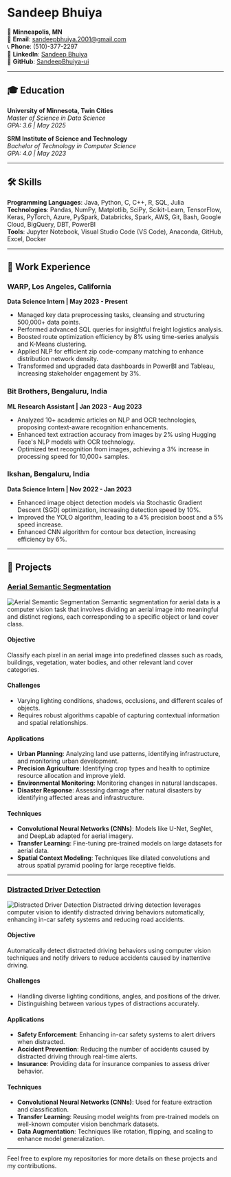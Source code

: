 # Sandeep Bhuiya

📍 **Minneapolis, MN**  
📧 **Email**: sandeepbhuiya.2001@gmail.com  
📞 **Phone**: (510)-377-2297  
🔗 **LinkedIn**: [Sandeep Bhuiya](https://www.linkedin.com/in/sandeep-bhuiya/)  
🔗 **GitHub**: [SandeepBhuiya-ui](https://github.com/SandeepBhuiya-ui)  

---

## 🎓 Education

**University of Minnesota, Twin Cities**  
*Master of Science in Data Science*  
*GPA: 3.6 | May 2025*  

**SRM Institute of Science and Technology**  
*Bachelor of Technology in Computer Science*  
*GPA: 4.0 | May 2023*  

---

## 🛠️ Skills

**Programming Languages**: Java, Python, C, C++, R, SQL, Julia  
**Technologies**: Pandas, NumPy, Matplotlib, SciPy, Scikit-Learn, TensorFlow, Keras, PyTorch, Azure, PySpark, Databricks, Spark, AWS, Git, Bash, Google Cloud, BigQuery, DBT, PowerBI  
**Tools**: Jupyter Notebook, Visual Studio Code (VS Code), Anaconda, GitHub, Excel, Docker  

---

## 💼 Work Experience

### WARP, Los Angeles, California  
**Data Science Intern | May 2023 - Present**  
- Managed key data preprocessing tasks, cleansing and structuring 500,000+ data points.
- Performed advanced SQL queries for insightful freight logistics analysis.
- Boosted route optimization efficiency by 8% using time-series analysis and K-Means clustering.
- Applied NLP for efficient zip code-company matching to enhance distribution network density.
- Transformed and upgraded data dashboards in PowerBI and Tableau, increasing stakeholder engagement by 3%.

### Bit Brothers, Bengaluru, India  
**ML Research Assistant | Jan 2023 - Aug 2023**  
- Analyzed 10+ academic articles on NLP and OCR technologies, proposing context-aware recognition enhancements.
- Enhanced text extraction accuracy from images by 2% using Hugging Face's NLP models with OCR technology.
- Optimized text recognition from images, achieving a 3% increase in processing speed for 10,000+ samples.

### Ikshan, Bengaluru, India  
**Data Science Intern | Nov 2022 - Jan 2023**  
- Enhanced image object detection models via Stochastic Gradient Descent (SGD) optimization, increasing detection speed by 10%.
- Improved the YOLO algorithm, leading to a 4% precision boost and a 5% speed increase.
- Enhanced CNN algorithm for contour box detection, increasing efficiency by 6%.

---

## 🚀 Projects

### [Aerial Semantic Segmentation](https://github.com/SandeepBhuiya-ui/Semantic-Segmentation-for-Aerial-Data)
![Aerial Semantic Segmentation](https://miro.medium.com/v2/resize:fit:1037/1*flwnS_2FbxQIzioIOke-wg.png)
Semantic segmentation for aerial data is a computer vision task that involves dividing an aerial image into meaningful and distinct regions, each corresponding to a specific object or land cover class.

#### Objective
Classify each pixel in an aerial image into predefined classes such as roads, buildings, vegetation, water bodies, and other relevant land cover categories.

#### Challenges
- Varying lighting conditions, shadows, occlusions, and different scales of objects.
- Requires robust algorithms capable of capturing contextual information and spatial relationships.

#### Applications
- **Urban Planning**: Analyzing land use patterns, identifying infrastructure, and monitoring urban development.
- **Precision Agriculture**: Identifying crop types and health to optimize resource allocation and improve yield.
- **Environmental Monitoring**: Monitoring changes in natural landscapes.
- **Disaster Response**: Assessing damage after natural disasters by identifying affected areas and infrastructure.

#### Techniques
- **Convolutional Neural Networks (CNNs)**: Models like U-Net, SegNet, and DeepLab adapted for aerial imagery.
- **Transfer Learning**: Fine-tuning pre-trained models on large datasets for aerial data.
- **Spatial Context Modeling**: Techniques like dilated convolutions and atrous spatial pyramid pooling for large receptive fields.

---

### [Distracted Driver Detection](https://github.com/SandeepBhuiya-ui/Distracted-Driver-Detection)
![Distracted Driver Detection](https://pub.mdpi-res.com/sensors/sensors-21-07424/article_deploy/html/images/sensors-21-07424-g001.png?1636621189)
Distracted driving detection leverages computer vision to identify distracted driving behaviors automatically, enhancing in-car safety systems and reducing road accidents.

#### Objective
Automatically detect distracted driving behaviors using computer vision techniques and notify drivers to reduce accidents caused by inattentive driving.

#### Challenges
- Handling diverse lighting conditions, angles, and positions of the driver.
- Distinguishing between various types of distractions accurately.

#### Applications
- **Safety Enforcement**: Enhancing in-car safety systems to alert drivers when distracted.
- **Accident Prevention**: Reducing the number of accidents caused by distracted driving through real-time alerts.
- **Insurance**: Providing data for insurance companies to assess driver behavior.

#### Techniques
- **Convolutional Neural Networks (CNNs)**: Used for feature extraction and classification.
- **Transfer Learning**: Reusing model weights from pre-trained models on well-known computer vision benchmark datasets.
- **Data Augmentation**: Techniques like rotation, flipping, and scaling to enhance model generalization.

---

Feel free to explore my repositories for more details on these projects and my contributions.
